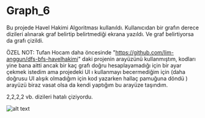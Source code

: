 # Graph_6
Bu projede Havel Hakimi Algoritması kullanıldı. Kullanıcıdan bir grafın derece dizileri alınarak graf belirtip belirtmediği ekrana yazıldı. Ve graf belirtiyorsa da grafı çizildi. 


ÖZEL NOT: Tufan Hocam daha öncesinde "https://github.com/lim-anggun/dfs-bfs-havelhakimi" daki projenin arayüzünü kullanmıştım, kodları yine bana aitti ancak bir kaç grafı doğru hesaplayamadığı için bir ayar çekmek istedim ama projedeki UI ı kullanmayı becermediğim için (daha doğrusu UI alışık olmadığım için kod yazarken hallaç pamuğuna döndü ) arayüzü biraz vasat olsa da kendi yaptığım bu arayüze taşındım. 

2,2,2,2 vb. dizileri hatalı çiziyordu. 

![alt text]([http://url/to/img.png](https://github.com/Kulac12/Graph_6/blob/master/Graph_foto/hh_cozim.PNG)https://github.com/Kulac12/Graph_6/blob/master/Graph_foto/hh_cozim.PNG)
